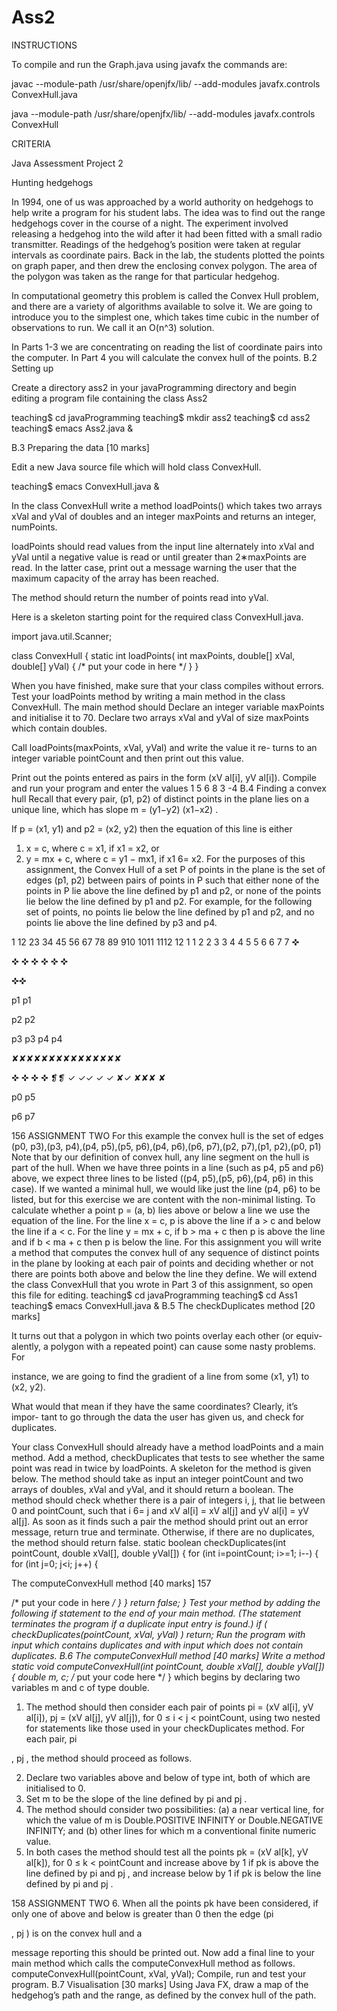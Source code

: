 # Ass2

INSTRUCTIONS

To compile and run the Graph.java using javafx the commands are:

  javac --module-path /usr/share/openjfx/lib/ --add-modules javafx.controls ConvexHull.java

  java --module-path /usr/share/openjfx/lib/ --add-modules javafx.controls ConvexHull

CRITERIA

Java Assessment Project 2

Hunting hedgehogs

In 1994, one of us was approached by a world authority on hedgehogs to help
write a program for his student labs. The idea was to find out the range
hedgehogs cover in the course of a night. The experiment involved releasing a
hedgehog into the wild after it had been fitted with a small radio transmitter.
Readings of the hedgehog’s position were taken at regular intervals as coordinate
pairs. Back in the lab, the students plotted the points on graph paper, and then
drew the enclosing convex polygon. The area of the polygon was taken as the
range for that particular hedgehog.

In computational geometry this problem is called the Convex Hull problem,
and there are a variety of algorithms available to solve it. We are going to
introduce you to the simplest one, which takes time cubic in the number of
observations to run. We call it an O(n^3) solution.

In Parts 1-3 we are concentrating on reading the list of coordinate pairs into
the computer. In Part 4 you will calculate the convex hull of the points.
B.2 Setting up

Create a directory ass2 in your javaProgramming directory and begin editing
a program file containing the class Ass2

teaching$ cd javaProgramming
teaching$ mkdir ass2
teaching$ cd ass2
teaching$ emacs Ass2.java &

B.3 Preparing the data [10 marks]

Edit a new Java source file which will hold class ConvexHull.

teaching$ emacs ConvexHull.java &

In the class ConvexHull write a method loadPoints() which takes two
arrays xVal and yVal of doubles and an integer maxPoints and returns an
integer, numPoints.
 
 loadPoints should read values from the input line alternately into xVal
 and yVal until a negative value is read or until greater than 2∗maxPoints
 are read. In the latter case, print out a message warning the user that
 the maximum capacity of the array has been reached.
 
 The method should return the number of points read into yVal.

Here is a skeleton starting point for the required class ConvexHull.java.

import java.util.Scanner;

class ConvexHull {
static int loadPoints(
 int maxPoints, double[] xVal, double[] yVal) {
  /* put your code in here */
 }
}

When you have finished, make sure that your class compiles without errors.
Test your loadPoints method by writing a main method in the class ConvexHull.
The main method should
 Declare an integer variable maxPoints and initialise it to 70.
 Declare two arrays xVal and yVal of size maxPoints which contain doubles.

 Call loadPoints(maxPoints, xVal, yVal) and write the value it re-
turns to an integer variable pointCount and then print out this value.

 Print out the points entered as pairs in the form (xV al[i], yV al[i]).
Compile and run your program and enter the values 1 5 6 8 3 -4
B.4 Finding a convex hull
Recall that every pair, (p1, p2) of distinct points in the plane lies on a unique
line, which has slope m =
(y1−y2)
(x1−x2)
.

If p = (x1, y1) and p2 = (x2, y2) then the equation of this line is either
1. x = c, where c = x1, if x1 = x2, or
2. y = mx + c, where c = y1 − mx1, if x1 6= x2.
For the purposes of this assignment, the Convex Hull of a set P of points
in the plane is the set of edges (p1, p2) between pairs of points in P such that
either none of the points in P lie above the line defined by p1 and p2, or none
of the points lie below the line defined by p1 and p2.
For example, for the following set of points, no points lie below the line
defined by p1 and p2, and no points lie above the line defined by p3 and p4.

1 12 23 34 45 56 67 78 89 910 1011 1112 12
1 1
2 2
3 3
4 4
5 5
6 6
7 7 ✜

✜
✜
✜
✜
✜
✜

✜✜

p1 p1

p2 p2

p3 p3
p4 p4

✘✘✘✘✘✘✘✘✘✘✘✘✘✘✘

✜
✜
✜
✜ ❡❡
✓
✓✓
✓
✓
✘✓
✘✘✘
✘

p0
p5

p6
p7

156 ASSIGNMENT TWO
For this example the convex hull is the set of edges
(p0, p3),(p3, p4),(p4, p5),(p5, p6),(p4, p6),(p6, p7),(p2, p7),(p1, p2),(p0, p1)
Note that by our definition of convex hull, any line segment on the hull is
part of the hull. When we have three points in a line (such as p4, p5 and p6)
above, we expect three lines to be listed ((p4, p5),(p5, p6),(p4, p6) in this case).
If we wanted a minimal hull, we would like just the line (p4, p6) to be listed,
but for this exercise we are content with the non-minimal listing.
To calculate whether a point p = (a, b) lies above or below a line we use the
equation of the line.
For the line x = c, p is above the line if a > c and below the line if a < c.
For the line y = mx + c, if b > ma + c then p is above the line and if
b < ma + c then p is below the line.
For this assignment you will write a method that computes the convex hull
of any sequence of distinct points in the plane by looking at each pair of points
and deciding whether or not there are points both above and below the line
they define. We will extend the class ConvexHull that you wrote in Part 3 of
this assignment, so open this file for editing.
teaching$ cd javaProgramming
teaching$ cd Ass1
teaching$ emacs ConvexHull.java &
B.5 The checkDuplicates method [20 marks]

It turns out that a polygon in which two points overlay each other (or equiv-
alently, a polygon with a repeated point) can cause some nasty problems. For

instance, we are going to find the gradient of a line from some (x1, y1) to (x2, y2).

What would that mean if they have the same coordinates? Clearly, it’s impor-
tant to go through the data the user has given us, and check for duplicates.

Your class ConvexHull should already have a method loadPoints and a
main method.
Add a method, checkDuplicates that tests to see whether the same point
was read in twice by loadPoints. A skeleton for the method is given below.
The method should take as input an integer pointCount and two arrays of
doubles, xVal and yVal, and it should return a boolean.
The method should check whether there is a pair of integers i, j, that
lie between 0 and pointCount, such that i 6= j and xV al[i] = xV al[j] and
yV al[i] = yV al[j]. As soon as it finds such a pair the method should print
out an error message, return true and terminate. Otherwise, if there are no
duplicates, the method should return false.
static boolean checkDuplicates(int pointCount, double xVal[], double yVal[])
{
for (int i=pointCount; i>=1; i--) {
for (int j=0; j<i; j++) {

The computeConvexHull method [40 marks] 157

/* put your code in here */
}
}
return false;
}
Test your method by adding the following if statement to the end of your
main method. (The statement terminates the program if a duplicate input entry
is found.)
if ( checkDuplicates(pointCount, xVal, yVal) ) return;
Run the program with input which contains duplicates and with input which
does not contain duplicates.
B.6 The computeConvexHull method [40 marks]
Write a method
static void computeConvexHull(int pointCount, double xVal[], double yVal[])
{
double m, c;
/* put your code here */
}
which begins by declaring two variables m and c of type double.
1. The method should then consider each pair of points pi = (xV al[i], yV al[i]),
pj = (xV al[j], yV al[j]), for 0 ≤ i < j < pointCount, using two nested
for statements like those used in your checkDuplicates method. For
each pair, pi

, pj , the method should proceed as follows.

2. Declare two variables above and below of type int, both of which are
initialised to 0.
3. Set m to be the slope of the line defined by pi and pj .
4. The method should consider two possibilities:
(a) a near vertical line, for which the value of m is Double.POSITIVE INFINITY
or Double.NEGATIVE INFINITY; and
(b) other lines for which m a conventional finite numeric value.
5. In both cases the method should test all the points pk = (xV al[k], yV al[k]),
for 0 ≤ k < pointCount and increase above by 1 if pk is above the line
defined by pi and pj , and increase below by 1 if pk is below the line defined
by pi and pj .

158 ASSIGNMENT TWO
6. When all the points pk have been considered, if only one of above and
below is greater than 0 then the edge (pi

, pj ) is on the convex hull and a

message reporting this should be printed out.
Now add a final line to your main method which calls the computeConvexHull
method as follows.
computeConvexHull(pointCount, xVal, yVal);
Compile, run and test your program.
B.7 Visualisation [30 marks]
Using Java FX, draw a map of the hedgehog’s path and the range, as defined
by the convex hull of the path.
